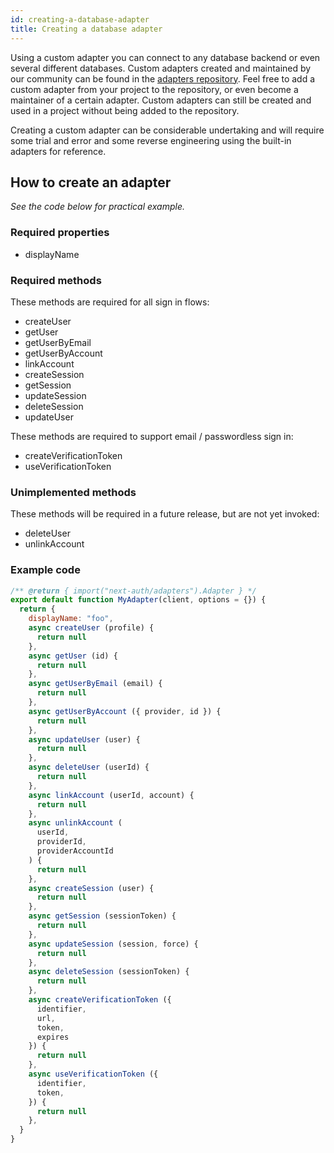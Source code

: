 ```yaml
---
id: creating-a-database-adapter
title: Creating a database adapter
---
```


Using a custom adapter you can connect to any database backend or even several different databases.  Custom adapters created and maintained by our community can be found in the [adapters repository](https://github.com/nextauthjs/adapters). Feel free to add a custom adapter from your project to the repository, or even become a maintainer of a certain adapter. Custom adapters can still be created and used in a project without being added to the repository.

Creating a custom adapter can be considerable undertaking and will require some trial and error and some reverse engineering using the built-in adapters for reference.

## How to create an adapter

_See the code below for practical example._

### Required properties

* displayName

### Required methods

These methods are required for all sign in flows:

* createUser
* getUser
* getUserByEmail
* getUserByAccount
* linkAccount
* createSession
* getSession
* updateSession
* deleteSession
* updateUser

These methods are required to support email / passwordless sign in:

* createVerificationToken
* useVerificationToken

### Unimplemented methods

These methods will be required in a future release, but are not yet invoked:

* deleteUser
* unlinkAccount

### Example code

```js
/** @return { import("next-auth/adapters").Adapter } */
export default function MyAdapter(client, options = {}) {
  return {
    displayName: "foo",
    async createUser (profile) {
      return null
    },
    async getUser (id) {
      return null
    },
    async getUserByEmail (email) {
      return null
    },
    async getUserByAccount ({ provider, id }) {
      return null
    },
    async updateUser (user) {
      return null
    },
    async deleteUser (userId) {
      return null
    },
    async linkAccount (userId, account) {
      return null
    },
    async unlinkAccount (
      userId,
      providerId,
      providerAccountId
    ) {
      return null
    },
    async createSession (user) {
      return null
    },
    async getSession (sessionToken) {
      return null
    },
    async updateSession (session, force) {
      return null
    },
    async deleteSession (sessionToken) {
      return null
    },
    async createVerificationToken ({
      identifier,
      url,
      token,
      expires
    }) {
      return null
    },
    async useVerificationToken ({
      identifier,
      token,
    }) {
      return null
    },
  }
}
```
